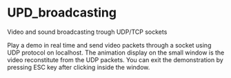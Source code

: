 # UPD_broadcasting
Video and sound broadcasting trough UDP/TCP sockets

Play a demo in real time and send video packets through a socket using UDP protocol on localhost. 
The animation display on the small window is the video reconstitute from the UDP packets.
You can exit the demonstration by pressing ESC key after clicking inside the window.

